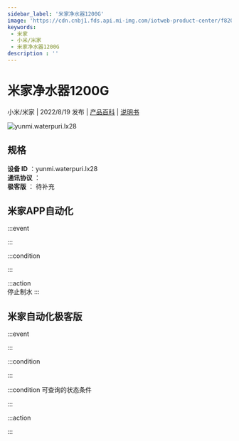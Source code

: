 ```yaml
---
sidebar_label: '米家净水器1200G'
image: 'https://cdn.cnbj1.fds.api.mi-img.com/iotweb-product-center/f82064a9c154b0cbab8467e7d1998059_1644310379676.png?GalaxyAccessKeyId=AKVGLQWBOVIRQ3XLEW&Expires=9223372036854775807&Signature=ZGBkCih4rv8kdxE7uwviZ/0WILQ='
keywords: 
 - 米家
 - 小米/米家
 - 米家净水器1200G
description : ''
---
```

# 米家净水器1200G

小米/米家 | 2022/8/19 发布 | [产品百科](https://home.mi.com/webapp/content/baike/product/index.html?model=yunmi.waterpuri.lx28/) | [说明书](https://home.mi.com/views/introduction.html?model=yunmi.waterpuri.lx28&region=cn)

![yunmi.waterpuri.lx28](https://cdn.cnbj1.fds.api.mi-img.com/iotweb-product-center/f82064a9c154b0cbab8467e7d1998059_1644310379676.png?GalaxyAccessKeyId=AKVGLQWBOVIRQ3XLEW&Expires=9223372036854775807&Signature=ZGBkCih4rv8kdxE7uwviZ/0WILQ=)

## 规格  
> 
**设备 ID** ：yunmi.waterpuri.lx28  
**通讯协议** ：  
**极客版**  ： 待补充 


## 米家APP自动化  

:::event  

:::

:::condition  

:::

:::action   
停止制水
:::

## 米家自动化极客版  

:::event  

:::

:::condition  

:::

:::condition 可查询的状态条件  

:::

:::action  

:::

        
